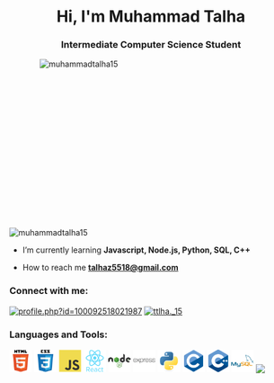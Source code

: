 <h1 align="center">Hi, I'm Muhammad Talha</h1>
<h3 align="center">Intermediate Computer Science Student</h3>
<img align="right"
src="https://cdn.dribbble.com/users/1162077/screenshots/3848914/programmer.gif"
alt="muhammadtalha15" width="450" height="300" />

<p align="left"> <img
        src="https://komarev.com/ghpvc/?username=muhammadtalha15&label=Profile%20views&color=0e75b6&style=flat"
        alt="muhammadtalha15" /> </p>

- I’m currently learning **Javascript, Node.js, Python, SQL, C++**

- How to reach me **talhaz5518@gmail.com**

<h3 align="left">Connect with me:</h3>
<p align="left">
    <a href="https://fb.com/profile.php?id=100092518021987" target="blank"><img align="center"
            src="https://raw.githubusercontent.com/rahuldkjain/github-profile-readme-generator/master/src/images/icons/Social/facebook.svg"
            alt="profile.php?id=100092518021987" height="30" width="40" /></a>
    <a href="https://instagram.com/ttlha._15" target="blank"><img align="center"
            src="https://raw.githubusercontent.com/rahuldkjain/github-profile-readme-generator/master/src/images/icons/Social/instagram.svg"
            alt="ttlha._15" height="30" width="40" /></a>
</p>

<h3 align="left">Languages and Tools:</h3>
<p align="left"> 
<a style="color: transparent;" href="https://www.w3.org/html/" target="_blank" rel="noreferrer"> <img
src="https://raw.githubusercontent.com/devicons/devicon/master/icons/html5/html5-original-wordmark.svg"
alt="html5" width="40" height="40" /></a>
<a style="color: transparent;" href="https://www.w3schools.com/css/" target="_blank"
rel="noreferrer"><img src="https://raw.githubusercontent.com/devicons/devicon/master/icons/css3/css3-original-wordmark.svg"
alt="css3" width="40" height="40" /> </a>
<a style="color: transparent;" href="https://developer.mozilla.org/en-US/docs/Web/JavaScript"
target="_blank" rel="noreferrer"> <img
src="https://raw.githubusercontent.com/devicons/devicon/master/icons/javascript/javascript-original.svg"
alt="javascript" width="40" height="40" /> </a>
<a style="color: transparent;" href="https://reactjs.org/" target="_blank" rel="noreferrer">
<img src="https://raw.githubusercontent.com/devicons/devicon/master/icons/react/react-original-wordmark.svg"
alt="react" width="40" height="40" /> </a>
<a style="color: transparent;" href="https://nodejs.org" target="_blank" rel="noreferrer">
<img src="https://raw.githubusercontent.com/devicons/devicon/master/icons/nodejs/nodejs-original-wordmark.svg"
alt="nodejs" width="40" height="40" /> </a> 
<a style="color: transparent;" href="https://expressjs.com" target="_blank" rel="noreferrer">
<img src="https://raw.githubusercontent.com/devicons/devicon/master/icons/express/express-original-wordmark.svg"
alt="express" width="40" height="40" /></a>
<a style="color: transparent;" href="https://www.python.org" target="_blank"
rel="noreferrer"> <img
src="https://raw.githubusercontent.com/devicons/devicon/master/icons/python/python-original.svg"
alt="python" width="40" height="40" /> </a>
<a style="color: transparent;" href="https://www.cprogramming.com/" target="_blank" rel="noreferrer"> <img
src="https://raw.githubusercontent.com/devicons/devicon/master/icons/c/c-original.svg" alt="c" width="40"
height="40" /></a>
<a style="color: transparent;" href="https://www.w3schools.com/cpp/" target="_blank" rel="noreferrer"> <img
src="https://raw.githubusercontent.com/devicons/devicon/master/icons/cplusplus/cplusplus-original.svg"
alt="cplusplus" width="40" height="40" /></a>
<a style="color: transparent;" href="https://www.mysql.com/" target="_blank"
rel="noreferrer"> <img
src="https://raw.githubusercontent.com/devicons/devicon/master/icons/mysql/mysql-original-wordmark.svg"
alt="mysql" width="40" height="40" /> </a>  
<a style="color: transparent;" href="https://www.figma.com/" target="_blank"
rel="noreferrer"> <img src="https://www.vectorlogo.zone/logos/figma/figma-icon.svg" alt="figma" width="40"
height="40" /></a>
</p>    
